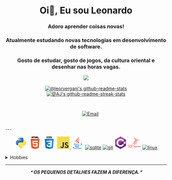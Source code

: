 <h1 align="center">Oi👋, Eu sou Leonardo</h1>
<h3 align="center">Adoro aprender coisas novas!</h3>
<h3 align="center">Atualmente estudando novas tecnologias em desenvolvimento de software.</h3>
<h3 align="center">Gosto de estudar, gosto de jogos, da cultura oriental e desenhar nas horas vagas.</h3>

</p>
<p align="center">
<img src="https://github-readme-stats.vercel.app/api/top-langs/?username=leorvergani&layout=compact&theme=blue-green&hide_border=true&"width="50%"/>
</p>  

<p align="center">
  <a href="https://github.com/leorvergani?tab=repositories">
    <img src="https://github-readme-stats-one-bice.vercel.app/api?username=leorvergani&theme=blue-green&show_icons=true&count_private=true&hide_border=true&role=OWNER,ORGANIZATION_MEMBER,COLLABORATOR" width="45%" alt="@leorvergani's github-readme-stats">
  </a>
  <a href="https://github.com/leorvergani?tab=stars">
    <img src="https://github-readme-streak-stats.herokuapp.com?user=leorvergani&theme=blue-green&hide_border=true&date_format=M%20j%5B%2C%20Y%5D" width="45%" alt="@AJ's github-readme-streak-stats">
  </a>
</p>
<br/>

<p align="center">
<a href="https://discord.com/users/leorvergani" target="_blank"><img alt="" src="https://img.shields.io/badge/discord-000?style=for-the-badge&logo=discord&logoColor=4e5d94" style="vertical-align:center" /></a>
<a href="https://twitter.com/leorvergani" target="_blank"><img alt="" src="https://img.shields.io/badge/Twitter-000?logo=Twitter&logoColor=1DA1F2&style=for-the-badge" style="vertical-align:center" /></a>
<a href="https://instagram.com/leorvergani" target="_blank"><img alt="" src="https://img.shields.io/badge/Instagram-000?style=for-the-badge&logo=Instagram&logoColor=E4405F" style="vertical-align:center" /></a>
<a href="https://linkedin.com/in/leorvergani" target="_blank"><img alt="" src="https://img.shields.io/badge/LinkedIn-000?logo=linkedin&logoColor=0A66C2&style=for-the-badge" style="vertical-align:center" /></a>
<a href="https://replit.com/@LeoRVergani" target="_blank"><img alt="" src="https://img.shields.io/badge/replit-000?style=for-the-badge&logo=replit&logoColor=FFA500" style="vertical-align:center" /></a>
<a href="https://codepen.io/LeoRVergani" target="_blank"><img alt="" src="https://img.shields.io/badge/codepen-000?style=for-the-badge&logo=codepen&logoColor=FFFFFF" style="vertical-align:center" /></a>
<a href="https://www.youtube.com/leorvergani" target="_blank"><img alt="" src="https://img.shields.io/badge/leorvergani%20-000?style=for-the-badge&logo=youtube&logoColor=white" style="vertical-align:center" /></a>
<a href="mailto:leorverga@gmail.com" target="_blank"><img alt="Email" src="https://img.shields.io/badge/gmail%20-000?style=for-the-badge&logo=gmail&logoColor=white" style="vertical-align:center" /></a>
</p>

<br />
---

<p align="center">
  <a href="https://www.python.org" target="_blank"><img src="https://raw.githubusercontent.com/devicons/devicon/master/icons/python/python-original.svg" alt="python" width="40" height="40" /></a>
  <a href="https://www.w3.org/html/" target="_blank"><img src="https://raw.githubusercontent.com/devicons/devicon/master/icons/html5/html5-original-wordmark.svg" alt="html5" width="40" height="40" /></a>
  <a href="https://www.w3schools.com/css/" target="_blank"><img src="https://raw.githubusercontent.com/devicons/devicon/master/icons/css3/css3-original-wordmark.svg" alt="css3" width="40" height="40" /></a>
  <a href="https://developer.mozilla.org/en-US/docs/Web/JavaScript" target="_blank"><img src="https://raw.githubusercontent.com/devicons/devicon/master/icons/javascript/javascript-original.svg" alt="javascript" width="40" height="40" /> </a>
  <a href="https://www.java.com" target="_blank"><img src="https://raw.githubusercontent.com/devicons/devicon/master/icons/java/java-original.svg" alt="java" width="40" height="40" /></a>
  <a href="https://www.sqlite.org/" target="_blank"><img src="https://www.vectorlogo.zone/logos/sqlite/sqlite-icon.svg" alt="sqlite" width="40" height="40" /></a>
  <a href="https://git-scm.com/" target="_blank"><img src="https://www.vectorlogo.zone/logos/git-scm/git-scm-icon.svg" alt="git" width="40" height="40" /></a>
  <a href="https://www.w3schools.com/cs/" target="_blank"><img src="https://raw.githubusercontent.com/devicons/devicon/master/icons/csharp/csharp-original.svg" alt="csharp" width="40" height="40" /></a>
  <a href="https://www.microsoft.com/en-us/sql-server" target="_blank"><img src="https://raw.githubusercontent.com/devicons/devicon/master/icons/microsoftsqlserver/microsoftsqlserver-plain-wordmark.svg" alt="Microsoft SQL Server" width="40" height="40" /></a>
<a href="https://www.linux.org" target="_blank"><img src="https://seeklogo.com/images/K/kali-linux-logo-93027C57BD-seeklogo.com.png" alt="linux" width="40" height="40" /></a>  

<details>
  <summary>Hobbies</summary>
🍽️ 🛌 👨🏻‍💻 🔁 
</br> 
  🌏 Viajar
  📚 Estudar
  🎮 Video Games
  🎧 Ouvir músicas
</details>

<hr />
<div align="center">
  <i>❝<B> OS PEQUENOS DETALHES FAZEM A DIFERENÇA.</b>❞</i>
</div>
